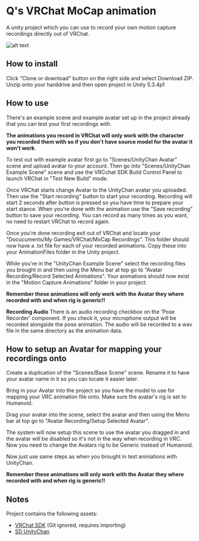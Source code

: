 Q's VRChat MoCap animation
============

A unity project which you can use to record your own motion capture recordings directly out of VRChat.


![alt text](Media/Example_Recording.gif)

## How to install
Click "Clone or download" button on the right side and select Download ZIP.
Unzip onto your harddrive and then open project in Unity 5.3.4p1

## How to use
There's an example scene and example avatar set up in the project already that you can test your first recordings with.

**The animations you record in VRChat will only work with the character you recorded them with so if you don't have source model for the avatar it won't work**.

To test out with example avatar first go to "Scenes/UnityChan Avatar" scene and upload avatar to your account.
Then go into "Scenes/UnityChan Example Scene" scene and use the VRCchat SDK Build Control Panel to launch VRChat in "Test New Build" mode.

Once VRChat starts change Avatar to the UnityChan avatar you uploaded.
Then use the "Start recording" button to start your recording. Recording will start 2 seconds after button is pressed so you have time to prepare your start stance.
When you're done with the animation use the "Save recording" button to save your recording. You can record as many times as you want, no need to restart VRChat to record again.

Once you're done recording exit out of VRChat and locate your "Docucuments/My Games/VRChat/MoCap Recordings".
This folder should now have a .txt file for each of your recorded animations. Copy these into your AnimationFiles folder in the Unity project.

While you're in the "UnityChan Example Scene" select the recording files you brought in and then using the Menu bar at top go to "Avatar Recording/Record Selected Animations".
Your animations should now exist in the "Motion Capture Animations" folder in your project.

**Remember these animations will only work with the Avatar they where recorded with and when rig is generic!!**

**Recording Audio**
There is an audio recording checkbox on the 'Pose Recorder' component. If you check it, your microphone output will be recorded alongside the pose animation. The audio will be recorded to a wav file in the same directory as the animation data.

## How to setup an Avatar for mapping your recordings onto
Create a duplication of the "Scenes/Base Scene" scene. Rename it to have your avatar name in it so you can locate it easier later.

Bring in your Avatar into the project so you have the model to use for mapping your VRC animation file onto. Make sure the avatar's rig is set to Humanoid.

Drag your avatar into the scene, select the avatar and then using the Menu bar at top go to "Avatar Recording/Setup Selected Avatar".

The system will now setup this scene to use the avatar you dragged in and the avatar will be disabled so it's not in the way when recording in VRC.
Now you need to change the Avatars rig to be Generic instead of Humanoid.

Now just use same steps as when you brought in test animations with UnityChan.

**Remember these animations will only work with the Avatar they where recorded with and when rig is generic!!**

## Notes
Project contains the following assets:
* <a href="http://vrchat.net">VRChat SDK</a> (Git ignored, requires importing)
* <a href="http://unity-chan.com/">SD UnityChan</a>